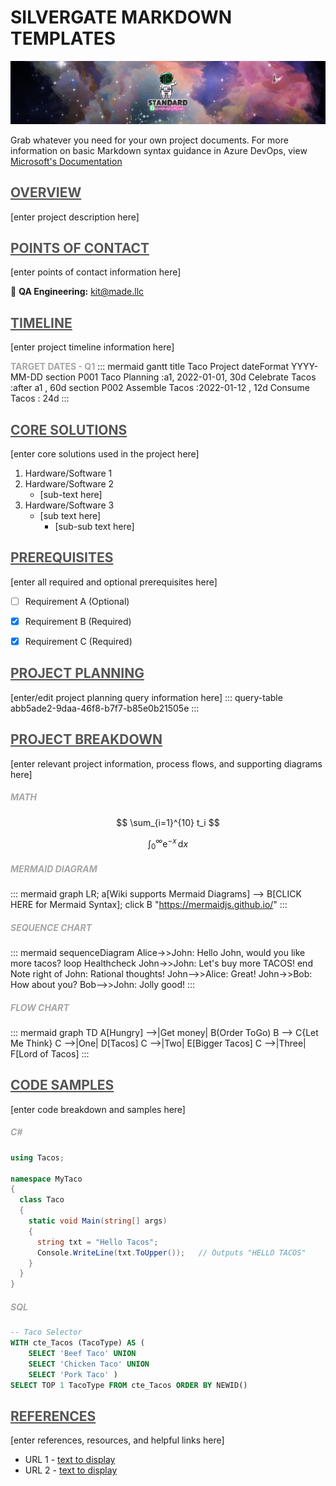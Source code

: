 **<h1> SILVERGATE MARKDOWN TEMPLATES </h1>**
![standard-wiki.png](/src/standard-wiki.png)

Grab whatever you need for your own project documents. For more information on basic Markdown syntax guidance in Azure DevOps, view [Microsoft's Documentation](https://docs.microsoft.com/en-us/azure/devops/project/wiki/markdown-guidance?view=azure-devops)


## <span style="color:#555555"><u> **OVERVIEW** </u></span>
[enter project description here]



## <span style="color:#555555"><u> **POINTS OF CONTACT** </u></span>
[enter points of contact information here]

:taco: **QA Engineering:**<span style="color:gold"> kit@made.llc </span>



## <span style="color:#555555"><u> **TIMELINE** </u></span>
[enter project timeline information here]

<span style="color:#A6A6A6"> **TARGET DATES - Q1** </span>
::: mermaid
gantt
title Taco Project
dateFormat YYYY-MM-DD
section P001
Taco Planning :a1, 2022-01-01, 30d
Celebrate Tacos :after a1 , 60d
section P002
Assemble Tacos :2022-01-12 , 12d
Consume Tacos : 24d
:::



## <span style="color:#555555"><u> **CORE SOLUTIONS** </u></span>
[enter core solutions used in the project here]

1. Hardware/Software 1
1. Hardware/Software 2
   - [sub-text here]
1. Hardware/Software 3
   - [sub text here]
      -  [sub-sub text here]



## <span style="color:#555555"><u> **PREREQUISITES** </u></span>
[enter all required and optional prerequisites here]

- [ ] Requirement A  (Optional) 
- [x] Requirement B  (Required)
- [x] Requirement C  (Required)



## <span style="color:#555555"><u> **PROJECT PLANNING** </u></span>
[enter/edit project planning query information here]
::: query-table abb5ade2-9daa-46f8-b7f7-b85e0b21505e
:::



## <span style="color:#555555"><u> **PROJECT BREAKDOWN** </u></span>
[enter relevant project information, process flows, and supporting diagrams here]

##### <span style="color:#A6A6A6"> **MATH** </span>
$$
\sum_{i=1}^{10} t_i
$$

$$
\int_0^\infty \mathrm{e}^{-x}\,\mathrm{d}x
$$ 

##### <span style="color:#A6A6A6"> **MERMAID DIAGRAM** </span>
::: mermaid
   graph LR;
   a[Wiki supports Mermaid Diagrams] --> B[CLICK HERE for Mermaid Syntax];
click B "https://mermaidjs.github.io/"
:::

##### <span style="color:#A6A6A6"> **SEQUENCE CHART** </span>
::: mermaid
sequenceDiagram 
    Alice->>John: Hello John, would you like more tacos?
    loop Healthcheck
        John->>John: Let's buy more TACOS!
    end
    Note right of John: Rational thoughts!
    John-->>Alice: Great!
    John->>Bob: How about you?
    Bob-->>John: Jolly good!
:::

##### <span style="color:#A6A6A6"> **FLOW CHART** </span>
::: mermaid
graph TD
A[Hungry] -->|Get money| B(Order ToGo)
B --> C{Let Me Think}
C -->|One| D[Tacos]
C -->|Two| E[Bigger Tacos]
C -->|Three| F[Lord of Tacos]
:::



## <span style="color:#555555"><u> **CODE SAMPLES** </u></span>
[enter code breakdown and samples here]

##### <span style="color:#A6A6A6"> **C#** </span>
``` csharp
using Tacos;

namespace MyTaco
{
  class Taco
  {
    static void Main(string[] args)
    {
      string txt = "Hello Tacos";
      Console.WriteLine(txt.ToUpper());   // Outputs "HELLO TACOS"
    }
  }
}
```

##### <span style="color:#A6A6A6"> **SQL** </span>
``` sql
-- Taco Selector
WITH cte_Tacos (TacoType) AS (
    SELECT 'Beef Taco' UNION
    SELECT 'Chicken Taco' UNION
    SELECT 'Pork Taco' )
SELECT TOP 1 TacoType FROM cte_Tacos ORDER BY NEWID()
```



## <span style="color:#555555"><u> **REFERENCES** </u></span>
[enter references, resources, and helpful links here]

- URL 1 - [text to display](http://www.tacoipsum.com/)
- URL 2 - [text to display](https://www.silvergate.com/)